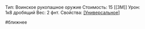 Тип: Воинское рукопашное оружие
Стоимость: 15 [[ЗМ]]
Урон: 1к8 дробящий
Вес: 2 фнт.
Свойства: [[Универсальное]](1к10)

#ближнее